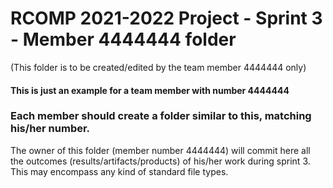 RCOMP 2021-2022 Project - Sprint 3 - Member 4444444 folder
===========================================
(This folder is to be created/edited by the team member 4444444 only)

#### This is just an example for a team member with number 4444444 ####
### Each member should create a folder similar to this, matching his/her number. ###
The owner of this folder (member number 4444444) will commit here all the outcomes (results/artifacts/products)		       of his/her work during sprint 3. This may encompass any kind of standard file types.
